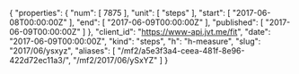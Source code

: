 {
  "properties": {
    "num": [
      7875
    ],
    "unit": [
      "steps"
    ],
    "start": [
      "2017-06-08T00:00:00Z"
    ],
    "end": [
      "2017-06-09T00:00:00Z"
    ],
    "published": [
      "2017-06-09T00:00:00Z"
    ]
  },
  "client_id": "https://www-api.jvt.me/fit",
  "date": "2017-06-09T00:00:00Z",
  "kind": "steps",
  "h": "h-measure",
  "slug": "2017/06/ysxyz",
  "aliases": [
    "/mf2/a5e3f3a4-ceea-481f-8e96-422d72ec11a3/",
    "/mf2/2017/06/ySxYZ"
  ]
}
